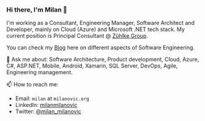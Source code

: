 ### Hi there, I'm Milan 👋

I'm working as a Consultant, Engineering Manager, Software Architect and Developer, mainly on Cloud (Azure) and Microsoft .NET tech stack. My current position is Principal Consultant @ [Zühlke Group](https://www.zuehlke.com).

You can check my [Blog](https://milan.milanovic.org/#posts) here on different aspects of Software Engineering.

💬 Ask me about: Software Architecture, Product development, Cloud, Azure, C#, ASP.NET, Mobile, Android, Xamarin, SQL Server, DevOps, Agile, Engineering management. 

📫 How to reach me:

* Email: `milan` at `milanovic.org`
* LinkedIn: [milanmilanovic](https://www.linkedin.com/in/milanmilanovic/)
* Twitter: [@milan_milanovic](https://twitter.com/milan_milanovic)

<!--
**milanm/milanm** is a ✨ _special_ ✨ repository because its `README.md` (this file) appears on your GitHub profile.

Here are some ideas to get you started:

- 🔭 I’m currently working on ...
- 🌱 I’m currently learning ...
- 👯 I’m looking to collaborate on ...
- 🤔 I’m looking for help with ...
- 💬 Ask me about ...
- 📫 How to reach me: ...
- 😄 Pronouns: ...
- ⚡ Fun fact: ...
-->

